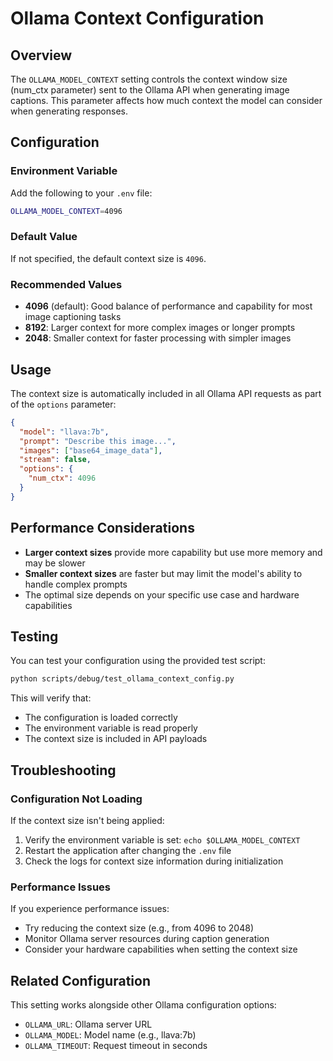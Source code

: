 # Ollama Context Configuration

## Overview

The `OLLAMA_MODEL_CONTEXT` setting controls the context window size (num_ctx parameter) sent to the Ollama API when generating image captions. This parameter affects how much context the model can consider when generating responses.

## Configuration

### Environment Variable

Add the following to your `.env` file:

```bash
OLLAMA_MODEL_CONTEXT=4096
```

### Default Value

If not specified, the default context size is `4096`.

### Recommended Values

- **4096** (default): Good balance of performance and capability for most image captioning tasks
- **8192**: Larger context for more complex images or longer prompts
- **2048**: Smaller context for faster processing with simpler images

## Usage

The context size is automatically included in all Ollama API requests as part of the `options` parameter:

```json
{
  "model": "llava:7b",
  "prompt": "Describe this image...",
  "images": ["base64_image_data"],
  "stream": false,
  "options": {
    "num_ctx": 4096
  }
}
```

## Performance Considerations

- **Larger context sizes** provide more capability but use more memory and may be slower
- **Smaller context sizes** are faster but may limit the model's ability to handle complex prompts
- The optimal size depends on your specific use case and hardware capabilities

## Testing

You can test your configuration using the provided test script:

```bash
python scripts/debug/test_ollama_context_config.py
```

This will verify that:
- The configuration is loaded correctly
- The environment variable is read properly
- The context size is included in API payloads

## Troubleshooting

### Configuration Not Loading

If the context size isn't being applied:

1. Verify the environment variable is set: `echo $OLLAMA_MODEL_CONTEXT`
2. Restart the application after changing the `.env` file
3. Check the logs for context size information during initialization

### Performance Issues

If you experience performance issues:

- Try reducing the context size (e.g., from 4096 to 2048)
- Monitor Ollama server resources during caption generation
- Consider your hardware capabilities when setting the context size

## Related Configuration

This setting works alongside other Ollama configuration options:

- `OLLAMA_URL`: Ollama server URL
- `OLLAMA_MODEL`: Model name (e.g., llava:7b)
- `OLLAMA_TIMEOUT`: Request timeout in seconds